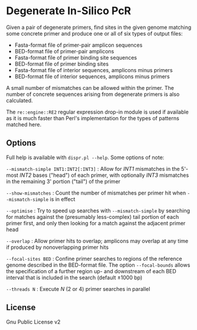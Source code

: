 Degenerate In-Silico PcR
========================

Given a pair of degenerate primers, find sites in the given genome matching some concrete primer and produce one or all of six types of output files:

* Fasta-format file of primer-pair amplicon sequences
* BED-format file of primer-pair amplicons
* Fasta-format file of primer binding site sequences
* BED-format file of primer binding sites
* Fasta-format file of interior sequences, amplicons minus primers
* BED-format file of interior sequences, amplicons minus primers

A small number of mismatches can be allowed within the primer.  The number of concrete sequences arising from degenerate primers is also calculated.

The `re::engine::RE2` regular expression drop-in module is used if available as it is much faster than Perl's implementation for the types of patterns matched here.



Options
-------

Full help is available with `dispr.pl --help`.  Some options of note:

`--mismatch-simple INT1:INT2[:INT3]`
: Allow for *INT1* mismatches in the 5'-most *INT2* bases ("head") of each primer, with optionally *INT3* mismatches in the remaining 3' portion ("tail") of the primer

`--show-mismatches`
: Count the number of mismatches per primer hit when `--mismatch-simple` is in effect

`--optimise`
: Try to speed up searches with `--mismatch-simple` by searching for matches against the (presumably less-complex) tail portion of each primer first, and only then looking for a match against the adjacent primer head

`--overlap`
: Allow primer hits to overlap; amplicons may overlap at any time if produced by nonoverlapping primer hits

`--focal-sites BED`
: Confine primer searches to regions of the reference genome described in the BED-format file.  The option `--focal-bounds` allows the specification of a further region up- and downstream of each BED interval that is included in the search (default &plusmn;1000 bp)

`--threads N`
: Execute *N* (2 or 4) primer searches in parallel


License
-------
Gnu Public License v2
